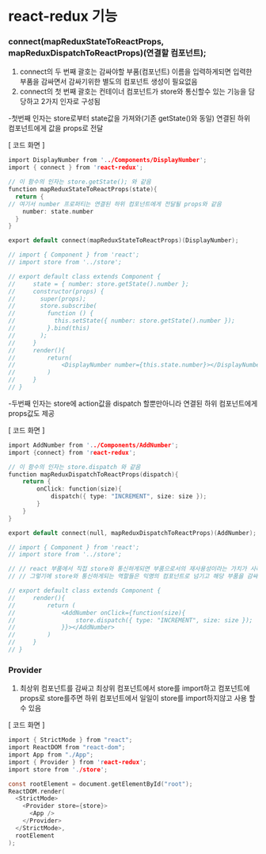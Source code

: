 # react-redux 기능

### connect(mapReduxStateToReactProps, mapReduxDispatchToReactProps)(연결할 컴포넌트);

1. connect의 두 번째 괄호는 감싸야할 부품(컴포넌트) 이름을 입력하게되면 입력한 부품을 감싸면서 감싸기위한 별도의 컴포넌트 생성이 필요없음
2. connect의 첫 번째 괄호는 컨테이너 컴포넌트가 store와 통신할수 있는 기능을 담당하고 2가지 인자로 구성됨

-첫번째 인자는 store로부터 state값을 가져와(기존 getState()와 동일) 연결된 하위 컴포넌트에게 값을 props로 전달

[ 코드 화면 ]

```C
import DisplayNumber from '../Components/DisplayNumber';
import { connect } from 'react-redux';

// 이 함수의 인자는 store.getState(); 와 같음
function mapReduxStateToReactProps(state){
  return {
// 여기서 number 프로퍼티는 연결된 하위 컴포넌트에게 전달될 props와 같음
    number: state.number
  }
}

export default connect(mapReduxStateToReactProps)(DisplayNumber);

// import { Component } from 'react';
// import store from '../store';

// export default class extends Component {
//     state = { number: store.getState().number };
//     constructor(props) {
//       super(props);
//       store.subscribe(
//         function () {
//           this.setState({ number: store.getState().number });
//         }.bind(this)
//       );
//     }
//     render(){
//         return(
//             <DisplayNumber number={this.state.number}></DisplayNumber>
//         )
//     }
// }
```

-두번째 인자는 store에 action값을 dispatch 할뿐만아니라 연결된 하위 컴포넌트에게 props값도 제공

[ 코드 화면 ]

```C
import AddNumber from '../Components/AddNumber';
import {connect} from 'react-redux';

// 이 함수의 인자는 store.dispatch 와 같음
function mapReduxDispatchToReactProps(dispatch){
    return {
        onClick: function(size){
            dispatch({ type: "INCREMENT", size: size });
        }
    }
}

export default connect(null, mapReduxDispatchToReactProps)(AddNumber);

// import { Component } from 'react';
// import store from '../store';

// // react 부품에서 직접 store와 통신하게되면 부품으로서의 재사용성이라는 가치가 사라짐
// // 그렇기에 store와 통신하게되는 역할들은 익명의 컴포넌트로 넘기고 해당 부품을 감싸줌

// export default class extends Component {
//     render(){
//         return (
//             <AddNumber onClick={function(size){
//                 store.dispatch({ type: "INCREMENT", size: size });
//             }}></AddNumber>
//         )
//     }
// }
```

### Provider

1. 최상위 컴포넌트를 감싸고 최상위 컴포넌트에서 store를 import하고 <Provider>컴포넌트에 props로 store를주면 하위 컴포넌트에서 일일이 store를 import하지않고 사용 할 수 있음

[ 코드 화면 ]

```C
import { StrictMode } from "react";
import ReactDOM from "react-dom";
import App from "./App";
import { Provider } from 'react-redux';
import store from './store';

const rootElement = document.getElementById("root");
ReactDOM.render(
  <StrictMode>
    <Provider store={store}>
      <App />
    </Provider>
  </StrictMode>,
  rootElement
);
```
